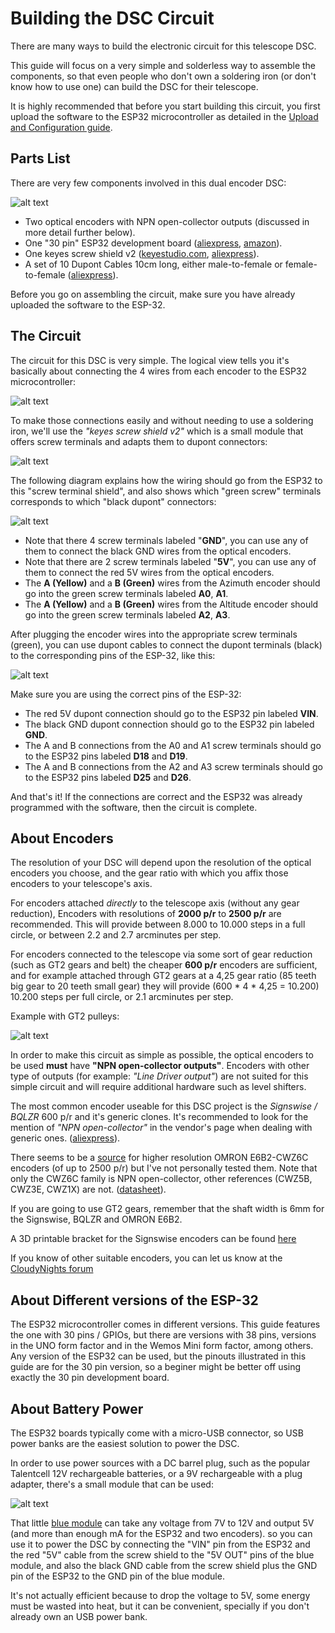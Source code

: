# Building the DSC Circuit

There are many ways to build the electronic circuit for this telescope DSC.

This guide will focus on a very simple and solderless way to assemble the components, so that even people who don't own a soldering iron (or don't know how to use one) can build the DSC for their telescope.

It is highly recommended that before you start building this circuit, you first upload the software to the ESP32 microcontroller as detailed in the [Upload and Configuration guide](https://github.com/vlaate/DobsonianDSC/blob/master/docs/UploadConfigure.md).

## Parts List

There are very few components involved in this dual encoder DSC:

![alt text](https://raw.githubusercontent.com/vlaate/DobsonianDSC/master/img/components.jpg "Parts List")

  * Two optical encoders with NPN open-collector outputs (discussed in more detail further below).
  * One "30 pin" ESP32 development board ([aliexpress](https://www.aliexpress.com/item/32800930387.html), [amazon](https://www.amazon.com/dp/B079PVCF2G)).
  * One keyes screw shield v2 ([keyestudio.com](https://www.keyestudio.com/products/keyes-screw-shield-v2-stud-terminal-expansion-board-double-support), [aliexpress](https://www.aliexpress.com/item/2030646961.html)).
  * A set of 10 Dupont Cables 10cm long, either male-to-female or female-to-female ([aliexpress](https://www.aliexpress.com/item/32798042976.html)).

Before you go on assembling the circuit, make sure you have already uploaded the software to the ESP-32.


## The Circuit

The circuit for this DSC is very simple. The logical view tells you it's basically about connecting the 4 wires from each encoder to the ESP32 microcontroller:

![alt text](https://raw.githubusercontent.com/vlaate/DobsonianDSC/master/img/Circuit_ESP32S.png "Logic Circuit")

To make those connections easily and without needing to use a soldering iron, we'll use the *"keyes screw shield v2"* which is a small module that offers screw terminals and adapts them to dupont connectors:

![alt text](https://raw.githubusercontent.com/vlaate/DobsonianDSC/master/img/keyes_screw_shield.jpg "keyes screw shield")

The following diagram explains how the wiring should go from the ESP32 to this "screw terminal shield", and also shows which "green screw" terminals corresponds to which "black dupont" connectors:

![alt text](https://raw.githubusercontent.com/vlaate/DobsonianDSC/master/img/solderless.jpg "Solderless Circuit")

  * Note that there 4 screw terminals labeled "**GND**", you can use any of them to connect the black GND wires from the optical encoders.
  * Note that there are 2 screw terminals labeled "**5V**", you can use any of them to connect the red 5V wires from the optical encoders.
  * The **A (Yellow)** and a **B (Green)** wires from the Azimuth encoder should go into the green screw terminals labeled **A0**, **A1**.
  * The **A (Yellow)** and a **B (Green)** wires from the Altitude encoder should go into the green screw terminals labeled **A2**, **A3**.

After plugging the encoder wires into the appropriate screw terminals (green), you can use dupont cables to connect the dupont terminals (black) to the corresponding pins of the ESP-32, like this:

![alt text](https://raw.githubusercontent.com/vlaate/DobsonianDSC/master/img/connected_2.jpg "Solderless")

Make sure you are using the correct pins of the ESP-32: 
  * The red 5V dupont connection should go to the ESP32 pin labeled **VIN**.
  * The black GND dupont connection should go to the ESP32 pin labeled **GND**.
  * The A and B connections from the A0 and A1 screw terminals should go to the ESP32 pins labeled **D18** and **D19**.
  * The A and B connections from the A2 and A3 screw terminals should go to the ESP32 pins labeled **D25** and **D26**.

And that's it! If the connections are correct and the ESP32 was already programmed with the software, then the circuit is complete.


## About Encoders

The resolution of your DSC will depend upon the resolution of the optical encoders you choose, and the gear ratio with which you affix those encoders to your telescope's axis.

For encoders attached *directly* to the telescope axis (without any gear reduction), Encoders with resolutions of **2000 p/r** to **2500 p/r** are recommended. This will provide between 8.000 to 10.000 steps in a full circle, or between 2.2 and 2.7 arcminutes per step. 

For encoders connected to the telescope via some sort of gear reduction (such as GT2 gears and belt) the cheaper **600 p/r** encoders are sufficient, and for example attached through GT2 gears at a 4,25 gear ratio (85 teeth big gear to 20 teeth small gear) they will provide (600 * 4 * 4,25 = 10.200) 10.200 steps per full circle, or 2.1 arcminutes per step.

Example with GT2 pulleys:

![alt text](https://github.com/vlaate/DobsonianDSC/blob/master/img/full_close.jpg "Close up AZ")

In order to make this circuit as simple as possible, the optical encoders to be used **must** have **"NPN open-collector outputs"**. Encoders with other type of outputs (for example: *"Line Driver output"*) are not suited for this simple circuit and will require additional hardware such as level shifters.

The most common encoder useable for this DSC project is the *Signswise / BQLZR* 600 p/r and it's generic clones. It's recommended to look for the mention of *"NPN open-collector"* in the vendor's page when dealing with generic ones. ([aliexpress](https://www.aliexpress.com/item/32669741048.html)). 

There seems to be a [source](https://www.aliexpress.com/item/32961497880.html) for higher resolution OMRON E6B2-CWZ6C encoders (of up to 2500 p/r) but I've not personally tested them. Note that only the CWZ6C family is NPN open-collector, other references (CWZ5B, CWZ3E, CWZ1X) are not. ([datasheet](http://www.ia.omron.com/data_pdf/cat/e6b2-c_ds_e_6_1_csm491.pdf)).

If you are going to use GT2 gears, remember that the shaft width is 6mm for the Signswise, BQLZR and OMRON E6B2.

A 3D printable bracket for the Signswise encoders can be found [here](https://www.cloudynights.com/topic/589521-37-dobsonian-dsc-for-diy-makers/page-5#entry8724826)

If you know of other suitable encoders, you can let us know at the [CloudyNights forum](https://www.cloudynights.com/topic/589521-37-dobsonian-dsc-for-diy-makers/)


## About Different versions of the ESP-32

The ESP32 microcontroller comes in different versions. This guide features the one with 30 pins / GPIOs, but there are versions with 38 pins, versions in the UNO form factor and in the Wemos Mini form factor, among others. Any version of the ESP32 can be used, but the pinouts illustrated in this guide are for the 30 pin version, so a beginer might be better off using exactly the 30 pin development board.


## About Battery Power

The ESP32 boards typically come with a micro-USB connector, so USB power banks are the easiest solution to power the DSC.

In order to use power sources with a DC barrel plug, such as the popular Talentcell 12V rechargeable batteries, or a 9V rechargeable with a plug adapter, there's a small module that can be used:

![alt text](https://raw.githubusercontent.com/vlaate/DobsonianDSC/master/img/battery_options.jpg "Battery")

That little [blue module](https://www.aliexpress.com/item/32806774850.html) can take any voltage from 7V to 12V and output 5V (and more than enough mA for the ESP32 and two encoders). so you can use it to power the DSC by connecting the "VIN" pin from the ESP32 and the red "5V" cable from the screw shield to the "5V OUT" pins of the blue module, and also the black GND cable from the screw shield plus the GND pin of the ESP32 to the GND pin of the blue module.

It's not actually efficient because to drop the voltage to 5V, some energy must be wasted into heat, but it can be convenient, specially if you don't already own an USB power bank.
